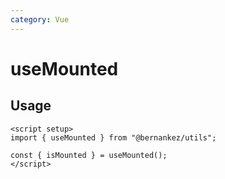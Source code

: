 ```yaml
---
category: Vue
---
```


# useMounted

## Usage

```vue
<script setup>
import { useMounted } from "@bernankez/utils";

const { isMounted } = useMounted();
</script>
```